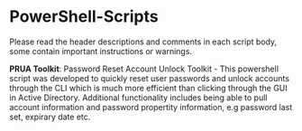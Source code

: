 # PowerShell-Scripts


Please read the header descriptions and comments in each script body, some contain important instructions or warnings.

<b>PRUA Toolkit</b>: Password Reset Account Unlock Toolkit - This powershell script was developed to quickly reset user passwords and unlock accounts through the CLI which is much more efficient than clicking through the GUI in Active Directory.
Additional functionality includes being able to pull account information and password propertity information, e.g password last set, expirary date etc. 

